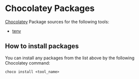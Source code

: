 # Chocolatey Packages

[Chocolatey](https://chocolatey.org/) Package sources for the following tools:

* [tenv](https://github.com/tofuutils/tenv)

## How to install packages

You can install any packages from the list above by the following Chocolatey command:
```shell
choco install <tool_name>
```
